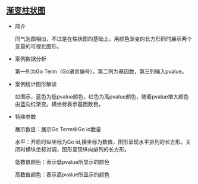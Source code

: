 ## [渐变柱状图](/basic/barplot-gradient)

- 简介

  同气泡图相似，不过是在柱状图的基础上，用颜色渐变的长方形同时展示两个变量的可视化图形。

- 案例数据分析

  第一列为Go Term（Go语言编号），第二列为基因数，第三列输入pvalue。

- 案例统计图形解读

  如图示，蓝色为低pvalue颜色，红色为高pvalue颜色，随着pvalue增大颜色由蓝向红渐变。横坐标表示基因数目。

- 特殊参数

  展示数目：展示Go Term中Go id数量

  水平：开启时纵坐标为Go id,横坐标为数值，图形呈现水平排列的长方形。关闭时横纵坐标对调，图形呈现纵向排列的长方形。

  低数值颜色：表示低pvalue所显示的颜色

  高数值颜色：表示高pvalue所显示的颜色
